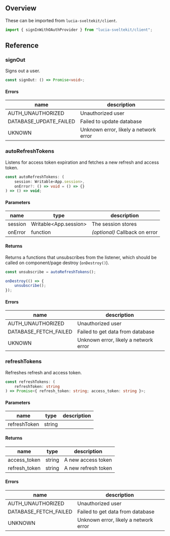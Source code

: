 ## Overview

These can be imported from `lucia-sveltekit/client`.

```ts
import { signInWithOAuthProvider } from "lucia-sveltekit/client";
```

## Reference

### signOut

Signs out a user.

```ts
const signOut: () => Promise<void>;
```

#### Errors

| name                   | description                           |
| ---------------------- | ------------------------------------- |
| AUTH_UNAUTHORIZED      | Unauthorized user                     |
| DATABASE_UPDATE_FAILED | Failed to update database             |
| UKNOWN                 | Unknown error, likely a network error |

### autoRefreshTokens

Listens for access token expiration and fetches a new refresh and access token.

```ts
const autoRefreshTokens: (
    session: Writable<App.session>,
    onError?: () => void = () => {}
) => () => void;
```

#### Parameters

| name    | type                  | description                    |
| ------- | --------------------- | ------------------------------ |
| session | Writable<App.session> | The session stores             |
| onError | function              | _(optional)_ Callback on error |

#### Returns

Returns a functions that unsubscribes from the listener, which should be called on component/page destroy (`onDestroy()`).

```js
const unsubscribe = autoRefreshTokens();

onDestroy(() => {
    unsubscribe();
});
```

#### Errors

| name                  | description                           |
| --------------------- | ------------------------------------- |
| AUTH_UNAUTHORIZED     | Unauthorized user                     |
| DATABASE_FETCH_FAILED | Failed to get data from database      |
| UKNOWN                | Unknown error, likely a network error |

### refreshTokens

Refreshes refresh and access token.

```ts
const refreshTokens: (
    refreshToken: string
) => Promise<{ refresh_token: string; access_token: string }>;
```

#### Parameters

| name         | type   | description |
| ------------ | ------ | ----------- |
| refreshToken | string |             |

#### Returns

| name          | type   | description         |
| ------------- | ------ | ------------------- |
| access_token  | string | A new access token  |
| refresh_token | string | A new refresh token |

#### Errors

| name                  | description                           |
| --------------------- | ------------------------------------- |
| AUTH_UNAUTHORIZED     | Unauthorized user                     |
| DATABASE_FETCH_FAILED | Failed to get data from database      |
| UNKNOWN               | Unknown error, likely a network error |
